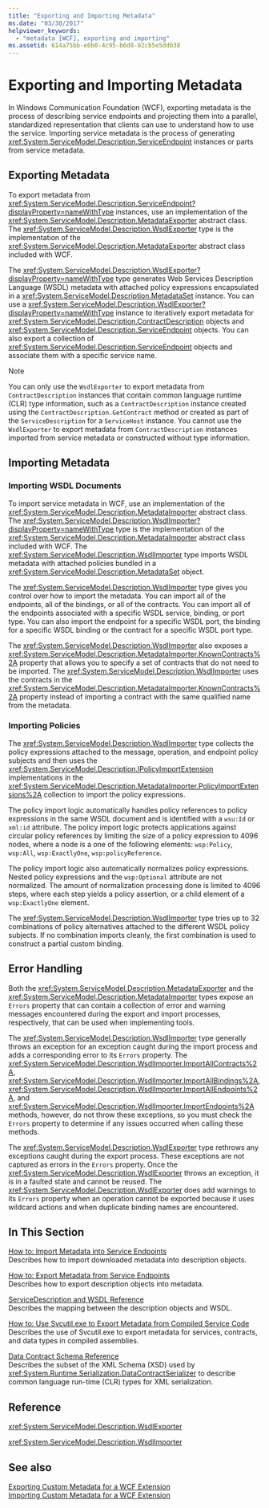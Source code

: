 ```yaml
---
title: "Exporting and Importing Metadata"
ms.date: "03/30/2017"
helpviewer_keywords: 
  - "metadata [WCF], exporting and importing"
ms.assetid: 614a75bb-e0b0-4c95-b6d8-02cb5e5ddb38
---
```

# Exporting and Importing Metadata
In Windows Communication Foundation (WCF), exporting metadata is the process of describing service endpoints and projecting them into a parallel, standardized representation that clients can use to understand how to use the service. Importing service metadata is the process of generating <xref:System.ServiceModel.Description.ServiceEndpoint> instances or parts from service metadata.  
  
## Exporting Metadata  
 To export metadata from <xref:System.ServiceModel.Description.ServiceEndpoint?displayProperty=nameWithType> instances, use an implementation of the <xref:System.ServiceModel.Description.MetadataExporter> abstract class. The <xref:System.ServiceModel.Description.WsdlExporter> type is the implementation of the <xref:System.ServiceModel.Description.MetadataExporter> abstract class included with WCF.  
  
 The <xref:System.ServiceModel.Description.WsdlExporter?displayProperty=nameWithType> type generates Web Services Description Language (WSDL) metadata with attached policy expressions encapsulated in a <xref:System.ServiceModel.Description.MetadataSet> instance. You can use a <xref:System.ServiceModel.Description.WsdlExporter?displayProperty=nameWithType> instance to iteratively export metadata for <xref:System.ServiceModel.Description.ContractDescription> objects and <xref:System.ServiceModel.Description.ServiceEndpoint> objects. You can also export a collection of <xref:System.ServiceModel.Description.ServiceEndpoint> objects and associate them with a specific service name.  
  
> [!NOTE]
>  You can only use the `WsdlExporter` to export metadata from `ContractDescription` instances that contain common language runtime (CLR) type information, such as a `ContractDescription` instance created using the `ContractDescription.GetContract` method or created as part of the `ServiceDescription` for a `ServiceHost` instance. You cannot use the `WsdlExporter` to export metadata from `ContractDescription` instances imported from service metadata or constructed without type information.  
  
## Importing Metadata  
  
### Importing WSDL Documents  
 To import service metadata in WCF, use an implementation of the <xref:System.ServiceModel.Description.MetadataImporter> abstract class. The <xref:System.ServiceModel.Description.WsdlImporter?displayProperty=nameWithType> type is the implementation of the <xref:System.ServiceModel.Description.MetadataImporter> abstract class included with WCF. The <xref:System.ServiceModel.Description.WsdlImporter> type imports WSDL metadata with attached policies bundled in a <xref:System.ServiceModel.Description.MetadataSet> object.  
  
 The <xref:System.ServiceModel.Description.WsdlImporter> type gives you control over how to import the metadata. You can import all of the endpoints, all of the bindings, or all of the contracts. You can import all of the endpoints associated with a specific WSDL service, binding, or port type. You can also import the endpoint for a specific WSDL port, the binding for a specific WSDL binding or the contract for a specific WSDL port type.  
  
 The <xref:System.ServiceModel.Description.WsdlImporter> also exposes a <xref:System.ServiceModel.Description.MetadataImporter.KnownContracts%2A> property that allows you to specify a set of contracts that do not need to be imported. The <xref:System.ServiceModel.Description.WsdlImporter> uses the contracts in the <xref:System.ServiceModel.Description.MetadataImporter.KnownContracts%2A> property instead of importing a contract with the same qualified name from the metadata.  
  
### Importing Policies  
 The <xref:System.ServiceModel.Description.WsdlImporter> type collects the policy expressions attached to the message, operation, and endpoint policy subjects and then uses the <xref:System.ServiceModel.Description.IPolicyImportExtension> implementations in the <xref:System.ServiceModel.Description.MetadataImporter.PolicyImportExtensions%2A> collection to import the policy expressions.  
  
 The policy import logic automatically handles policy references to policy expressions in the same WSDL document and is identified with a `wsu:Id` or `xml:id` attribute. The policy import logic protects applications against circular policy references by limiting the size of a policy expression to 4096 nodes, where a node is a one of the following elements: `wsp:Policy`, `wsp:All`, `wsp:ExactlyOne`, `wsp:policyReference`.  
  
 The policy import logic also automatically normalizes policy expressions. Nested policy expressions and the `wsp:Optional` attribute are not normalized. The amount of normalization processing done is limited to 4096 steps, where each step yields a policy assertion, or a child element of a `wsp:ExactlyOne` element.  
  
 The <xref:System.ServiceModel.Description.WsdlImporter> type tries up to 32 combinations of policy alternatives attached to the different WSDL policy subjects. If no combination imports cleanly, the first combination is used to construct a partial custom binding.  
  
## Error Handling  
 Both the <xref:System.ServiceModel.Description.MetadataExporter> and the <xref:System.ServiceModel.Description.MetadataImporter> types expose an `Errors` property that can contain a collection of error and warning messages encountered during the export and import processes, respectively, that can be used when implementing tools.  
  
 The <xref:System.ServiceModel.Description.WsdlImporter> type generally throws an exception for an exception caught during the import process and adds a corresponding error to its `Errors` property. The <xref:System.ServiceModel.Description.WsdlImporter.ImportAllContracts%2A>, <xref:System.ServiceModel.Description.WsdlImporter.ImportAllBindings%2A>, <xref:System.ServiceModel.Description.WsdlImporter.ImportAllEndpoints%2A>, and <xref:System.ServiceModel.Description.WsdlImporter.ImportEndpoints%2A> methods, however, do not throw these exceptions, so you must check the `Errors` property to determine if any issues occurred when calling these methods.  
  
 The <xref:System.ServiceModel.Description.WsdlExporter> type rethrows any exceptions caught during the export process. These exceptions are not captured as errors in the `Errors` property. Once the <xref:System.ServiceModel.Description.WsdlExporter> throws an exception, it is in a faulted state and cannot be reused. The <xref:System.ServiceModel.Description.WsdlExporter> does add warnings to its `Errors` property when an operation cannot be exported because it uses wildcard actions and when duplicate binding names are encountered.  
  
## In This Section  
 [How to: Import Metadata into Service Endpoints](../../../../docs/framework/wcf/feature-details/how-to-import-metadata-into-service-endpoints.md)  
 Describes how to import downloaded metadata into description objects.  
  
 [How to: Export Metadata from Service Endpoints](../../../../docs/framework/wcf/feature-details/how-to-export-metadata-from-service-endpoints.md)  
 Describes how to export description objects into metadata.  
  
 [ServiceDescription and WSDL Reference](../../../../docs/framework/wcf/feature-details/servicedescription-and-wsdl-reference.md)  
 Describes the mapping between the description objects and WSDL.  
  
 [How to: Use Svcutil.exe to Export Metadata from Compiled Service Code](../../../../docs/framework/wcf/feature-details/how-to-use-svcutil-exe-to-export-metadata-from-compiled-service-code.md)  
 Describes the use of Svcutil.exe to export metadata for services, contracts, and data types in compiled assemblies.  
  
 [Data Contract Schema Reference](../../../../docs/framework/wcf/feature-details/data-contract-schema-reference.md)  
 Describes the subset of the XML Schema (XSD) used by <xref:System.Runtime.Serialization.DataContractSerializer> to describe common language run-time (CLR) types for XML serialization.  
  
## Reference  
 <xref:System.ServiceModel.Description.WsdlExporter>  
  
 <xref:System.ServiceModel.Description.WsdlImporter>  
  
## See also
 [Exporting Custom Metadata for a WCF Extension](../../../../docs/framework/wcf/extending/exporting-custom-metadata-for-a-wcf-extension.md)  
 [Importing Custom Metadata for a WCF Extension](../../../../docs/framework/wcf/extending/importing-custom-metadata-for-a-wcf-extension.md)
